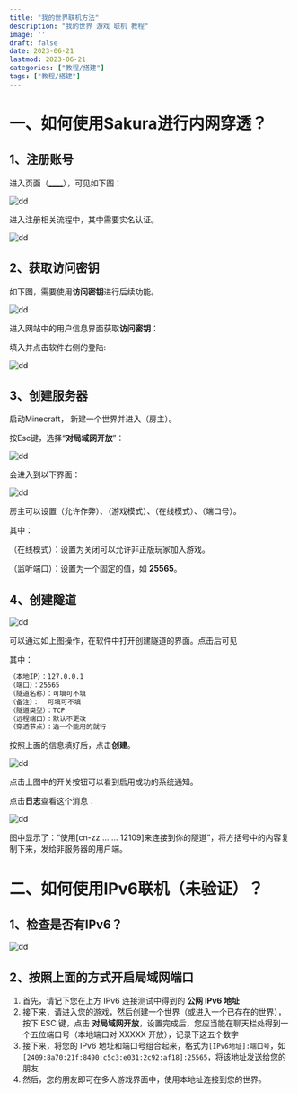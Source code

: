 ```yaml
---
title: "我的世界联机方法"
description: "我的世界 游戏 联机 教程"
image: ''
draft: false
date: 2023-06-21
lastmod: 2023-06-21
categories: ["教程/搭建"]
tags: ["教程/搭建"]
---
```



# 一、如何使用Sakura进行内网穿透？

## 1、注册账号

进入页面（[____](https://www.natfrp.com/)），可见如下图：

![dd](https://cdn.jsdelivr.net/gh/cutecwc/pucpica/y23m6/minecraft_lin1.png.AVIF?raw=true)

进入注册相关流程中，其中需要实名认证。

![dd](https://cdn.jsdelivr.net/gh/cutecwc/pucpica/y23m6/minecraft_lin2.png.AVIF?raw=true)

## 2、获取访问密钥

如下图，需要使用**访问密钥**进行后续功能。

![dd](https://cdn.jsdelivr.net/gh/cutecwc/pucpica/y23m6/minecraft_lin3.png.AVIF?raw=true)

进入网站中的用户信息界面获取**访问密钥**：

填入并点击软件右侧的登陆:

![dd](https://cdn.jsdelivr.net/gh/cutecwc/pucpica/y23m6/minecraft_lin4.png.AVIF?raw=true)

## 3、创建服务器

启动Minecraft， 新建一个世界并进入（房主）。

按Esc键，选择“**对局域网开放**”：

![dd](https://cdn.jsdelivr.net/gh/cutecwc/pucpica/y23m6/minecraft_lin5.png.AVIF?raw=true)

会进入到以下界面：

![dd](https://cdn.jsdelivr.net/gh/cutecwc/pucpica/y23m6/minecraft_lin6.png.AVIF?raw=true)

房主可以设置（允许作弊）、（游戏模式）、（在线模式）、（端口号）。

其中：

（在线模式）：设置为关闭可以允许非正版玩家加入游戏。

（监听端口）：设置为一个固定的值，如 **25565**。

## 4、创建隧道

![dd](https://cdn.jsdelivr.net/gh/cutecwc/pucpica/y23m6/minecraft_lin8.png.AVIF?raw=true)

可以通过如上图操作，在软件中打开创建隧道的界面。点击后可见

其中：

```markdown
（本地IP）：127.0.0.1
（端口）：25565
（隧道名称）：可填可不填
（备注）：  可填可不填
（隧道类型）：TCP
（远程端口）：默认不更改
（穿透节点）：选一个能用的就行
```

按照上面的信息填好后，点击**创建**。

![dd](https://cdn.jsdelivr.net/gh/cutecwc/pucpica/y23m6/minecraft_lin9.png.AVIF?raw=true)

点击上图中的开关按钮可以看到启用成功的系统通知。

点击**日志**查看这个消息：

![dd](https://cdn.jsdelivr.net/gh/cutecwc/pucpica/y23m6/minecraft_lin10.png.AVIF?raw=true)

图中显示了：“使用[cn-zz ... ... 12109]来连接到你的隧道”，将方括号中的内容复制下来，发给非服务器的用户端。

# 二、如何使用IPv6联机（未验证）？

## 1、检查是否有IPv6？

![dd](https://cdn.jsdelivr.net/gh/cutecwc/pucpica/y23m6/minecraft_lin11.png.AVIF?raw=true)

## 2、按照上面的方式开启局域网端口

1. 首先，请记下您在上方 IPv6 连接测试中得到的 **公网 IPv6 地址** 
2.  接下来，请进入您的游戏，然后创建一个世界（或进入一个已存在的世界），按下 ESC 键，点击 **对局域网开放**，设置完成后，您应当能在聊天栏处得到一个五位端口号（本地端口对 XXXXX 开放），记录下这五个数字 
3.  接下来，将您的 IPv6 地址和端口号组合起来，格式为`[IPv6地址]:端口号`，如`[2409:8a70:21f:8490:c5c3:e031:2c92:af18]:25565`，将该地址发送给您的朋友 
4.  然后，您的朋友即可在多人游戏界面中，使用本地址连接到您的世界。 
